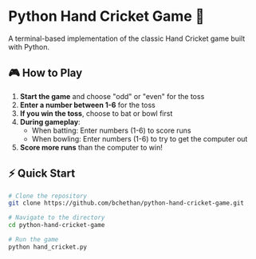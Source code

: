 # Python Hand Cricket Game 🏏

A terminal-based implementation of the classic Hand Cricket game built with Python.

## 🎮 How to Play

1. **Start the game** and choose "odd" or "even" for the toss
2. **Enter a number between 1-6** for the toss
3. **If you win the toss**, choose to bat or bowl first
4. **During gameplay**:
   - When batting: Enter numbers (1-6) to score runs
   - When bowling: Enter numbers (1-6) to try to get the computer out
5. **Score more runs** than the computer to win!

## ⚡ Quick Start

```bash
# Clone the repository
git clone https://github.com/bchethan/python-hand-cricket-game.git
```
```bash
# Navigate to the directory
cd python-hand-cricket-game
```
```bash
# Run the game
python hand_cricket.py
```
